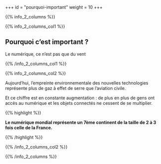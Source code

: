 +++
id = "pourquoi-important"
weight = 10
+++

{{% info_2_columns %}}

{{% info_2_columns_col1 %}}

## Pourquoi c’est important ?

Le numérique, ce n’est pas que du vent

{{% /info_2_columns_col1 %}}

{{% info_2_columns_col2 %}}

Aujourd’hui, l’empreinte environnementale des nouvelles technologies représente plus de gaz à effet de serre que
l’aviation civile.

Et ce chiffre est en constante augmentation : de plus en plus de gens ont accès au numérique et les objets connectés ne
cessent de se multiplier.

{{% highlight %}}

**Le numérique mondial représente un 7ème continent de la taille de 2 à 3 fois celle de la France.**

{{% /highlight %}}

{{% /info_2_columns_col2 %}}

{{% /info_2_columns %}}
